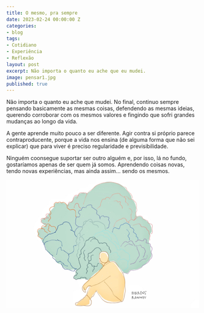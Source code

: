 ```yaml
---
title: O mesmo, pra sempre
date: 2023-02-24 00:00:00 Z
categories:
- blog
tags:
- Cotidiano
- Experiência
- Reflexão
layout: post
excerpt: Não importa o quanto eu ache que eu mudei.
image: pensar1.jpg
published: true
---
```


Não importa o quanto eu ache que mudei. No final, continuo sempre pensando basicamente as mesmas coisas, defendendo as mesmas ideias, querendo corroborar com os mesmos valores e fingindo que sofri grandes mudanças ao longo da vida.

A gente aprende muito pouco a ser diferente. Agir contra si próprio parece contraproducente, porque a vida nos ensina (de alguma forma que não sei explicar) que para viver é preciso regularidade e previsibilidade.

Ninguém coonsegue suportar ser outro alguém e, por isso, lá no fundo, gostaríamos apenas de ser quem já somos. Aprendendo coisas novas, tendo novas experiências, mas ainda assim... sendo os mesmos.

<img src="/assets/images/pensar1.jpg">

